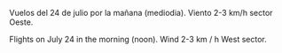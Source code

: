 Vuelos del 24 de julio por la mañana (mediodia). Viento 2-3 km/h sector Oeste.

Flights on July 24 in the morning (noon). Wind 2-3 km / h West sector.

